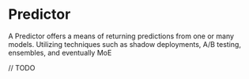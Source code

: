 # Predictor

A Predictor offers a means of returning predictions from one or many models. Utilizing techniques such as shadow deployments, A/B testing, ensembles, and eventually MoE

// TODO